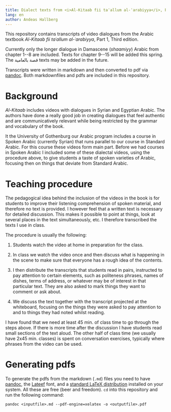 ```yaml
---
title: Dialect texts from <i>Al-Kitaab fii taʿallum al-ʿarabiyya</i>, Part 1 (3d ed.)
lang: en
author: Andeas Hallberg
---
```


This repository contains transcripts of video dialogues from the Arabic textbook *Al-Kitaab fii taʿallum al-ʿarabiyya*, Part&nbsp;1, Third edition.

Currently only the longer dialogue in Damascene (*shaamiyy*) Arabic from chapter 1--8 are included. Texts for chapter 9--15 will be added this spring. The قصة بالعامية texts may be added in the future.

Transcripts were written in markdown and then converted to pdf via [pandoc](http://pandoc.org). Both markdownfiles and pdfs are included in this repository.

# Background

*Al-Kitaab* includes videos with dialogues in Syrian and Egyptian Arabic. The authors have done a really good job in creating dialogues that feel authentic and are communicatively relevant while being restricted by the grammar and vocabulary of the book.

It the University of Gothenburg our Arabic program includes a course in Spoken Arabic (currently Syrian) that runs parallel to our course in Standard Arabic. For this course these videos form main part. Before we had courses in Spoken Arabic I included some of these dialectal videos, using the procedure above, to give students a taste of spoken varieties of Arabic, focusing then on things that deviate from Standard Arabic.

# Teaching procedure

The pedagogical idea behind the inclusion of the videos in the book is for students to improve their listening comprehension of spoken material, and therefore no text is provided. I however feel that a written text is necessary for detailed discussion. This makes it possible to point at things, look at several places in the text simultaneously, etc. I therefore transcribed the texts I use in class.

The procedure is usually the following:

1. Students watch the video at home in preparation for the class.

2. In class we watch the video once and then discuss what is happening in the scene to make sure that everyone has a rough idea of the contents.

3. I then distribute the transcripts that students read in pairs, instructed to pay attention to certain elements, such as politeness phrases, names of dishes, terms of address, or whatever may be of interest in that particular text. They are also asked to mark things they want to comment or ask about.

4. We discuss the text together with the transcript projected at the whiteboard, focusing on the things they were asked to pay attention to and to things they had noted whilst reading.

I have found that we need at least 45 min. of class time to go through the steps above. If there is more time after the discussion I have students read small sections of the text aloud. The other half of class time (we usually have 2x45 min. classes) is spent on conversation exercises, typically where phrases from the video can be used.

# Generating pdfs

To generate the pdfs from the markdown (`.md`) files you need to have [pandoc](http://pandoc.org), the [Lateef](https://software.sil.org/lateef/) font, and a [standard LaTeX distribution](https://ctan.org/starter) installed on your system. All these are free (beer and freedom). `cd` into this repository and run the following command:

```
pandoc <inputfile>.md --pdf-engine=xelatex -o <outputfile>.pdf
```

